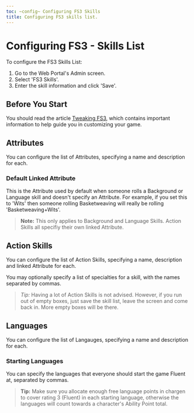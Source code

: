 ```yaml
---
toc: ~config~ Configuring FS3 Skills
title: Configuring FS3 skills list.
---
```

# Configuring FS3 - Skills List

To configure the FS3 Skills List:

1. Go to the Web Portal's Admin screen.
2. Select 'FS3 Skills'.
3. Enter the skill information and click 'Save'.

## Before You Start

You should read the article [Tweaking FS3](http://aresmush.com/fs3/fs3-3/tweaking-fs3/), which contains important information to help guide you in customizing your game.

## Attributes

You can configure the list of Attributes, specifying a name and description for each.

### Default Linked Attribute

This is the Attribute used by default when someone rolls a Background or Language skill and doesn't specify an Attribute.  For example, if you set this to 'Wits' then someone rolling Basketweaving will really be rolling 'Basketweaving+Wits'.

> **Note:** This only applies to Background and Language Skills.  Action Skills all specifiy their own linked Attribute.

## Action Skills

You can configure the list of Action Skills, specifying a name, description and linked Attribute for each.

You may optionally specify a list of specialties for a skill, with the names separated by commas.

> **Tip*:*  Having a lot of Action Skills is not advised.  However, if you run out of empty boxes, just save the skill list, leave the screen and come back in.  More empty boxes will be there.

## Languages

You can configure the list of Langauges, specifying a name and description for each.

### Starting Languages

You can specify the languages that everyone should start the game Fluent at, separated by commas.

> **Tip:** Make sure you allocate enough free language points in chargen to cover rating 3 (Fluent) in each starting language, otherwise the languages will count towards a character's Ability Point total.